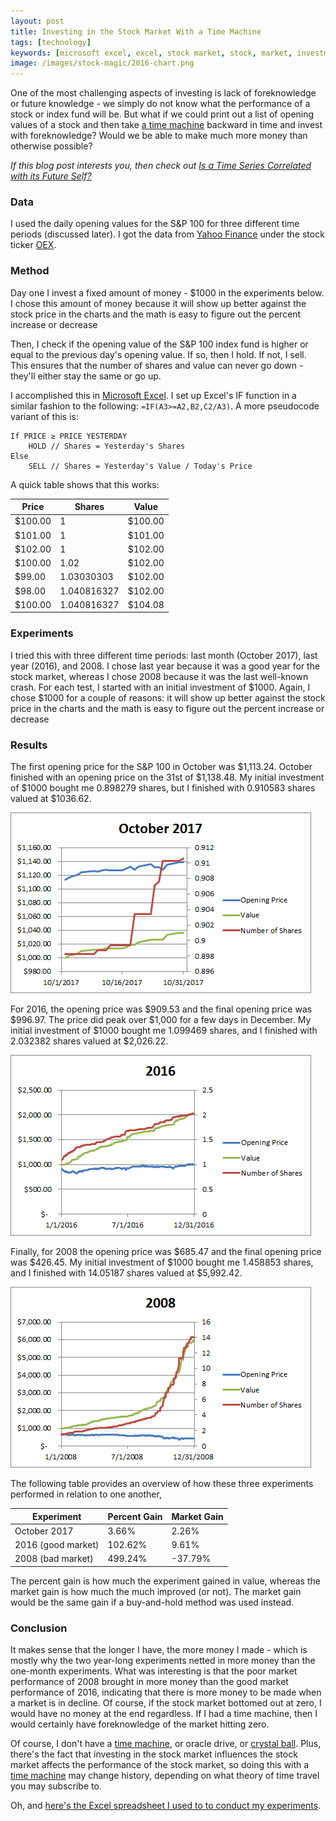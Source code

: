 ```yaml
---
layout: post
title: Investing in the Stock Market With a Time Machine
tags: [technology]
keywords: [microsoft excel, excel, stock market, stock, market, investment, invest, investing, time machine, time travel]
image: /images/stock-magic/2016-chart.png
---
```


One of the most challenging aspects of investing is lack of foreknowledge or future knowledge - we simply do not know what the performance of a stock or index fund will be. But what if we could print out a list of opening values of a stock and then take [a time machine](https://www.walmart.com/ip/Back-to-the-Future-The-Complete-Adventures-Blu-ray/54527164) backward in time and invest with foreknowledge? Would we be able to make much more money than otherwise possible?

*If this blog post interests you, then check out [Is a Time Series Correlated with its Future Self?](http://hendrixjoseph.github.io/is-a-time-series-correlated-with-its-future-self/)*

###  Data

I used the daily opening values for the S&P 100 for three different time periods (discussed later). I got the data from [Yahoo Finance](https://finance.yahoo.com/) under the stock ticker [OEX](https://finance.yahoo.com/quote/%5EOEX?p=%5EOEX).

### Method

Day one I invest a fixed amount of money - $1000 in the experiments below. I chose this amount of money because it will show up better against the stock price in the charts and the math is easy to figure out the percent increase or decrease

Then, I check if the opening value of the S&P 100 index fund is higher or equal to the previous day's opening value. If so, then I hold. If not, I sell. This ensures that the number of shares and value can never go down - they'll either stay the same or go up.

I accomplished this in [Microsoft Excel](https://www.microsoft.com/en-us/p/excel/cfq7ttc0k7dx?activetab=pivot%3aoverviewtab). I set up Excel's IF function in a similar fashion to the following: `=IF(A3>=A2,B2,C2/A3)`. A more pseudocode variant of this is:

```
If PRICE ≥ PRICE YESTERDAY
    HOLD // Shares = Yesterday's Shares
Else
    SELL // Shares = Yesterday's Value / Today's Price
```

A quick table shows that this works:

Price | Shares | Value
--- | --- | ---
$100.00  | 1 |  $100.00
$101.00  | 1 |  $101.00
$102.00  | 1 |  $102.00
$100.00  | 1.02 |  $102.00
$99.00  | 1.03030303 |  $102.00
$98.00  | 1.040816327 |  $102.00
$100.00  | 1.040816327 |  $104.08

### Experiments

I tried this with three different time periods: last month (October 2017), last year (2016), and 2008. I chose last year because it was a good year for the stock market, whereas I chose 2008 because it was the last well-known crash. For each test, I started with an initial investment of $1000. Again, I chose $1000 for a couple of reasons: it will show up better against the stock price in the charts and the math is easy to figure out the percent increase or decrease

### Results

The first opening price for the S&P 100 in October was $1,113.24. October finished with an opening price on the 31st of $1,138.48. My initial investment of $1000 bought me 0.898279 shares, but I finished with 0.910583 shares valued at $1036.62.

![October 2017 Stock Chart](/images/stock-magic/2017-October-chart.png)

For 2016, the opening price was $909.53 and the final opening price was $996.97. The price did peak over $1,000 for a few days in December. My initial investment of $1000 bought me 1.099469 shares, and I finished with 2.032382 shares valued at $2,026.22.

![2016 Stock Chart](/images/stock-magic/2016-chart.png)

Finally, for 2008 the opening price was $685.47 and the final opening price was $426.45. My initial investment of $1000 bought me 1.458853 shares, and I finished with 14.05187 shares valued at $5,992.42.

![2008 Stock Chart](/images/stock-magic/2008-chart.png)

The following table provides an overview of how these three experiments performed in relation to one another, 

Experiment | Percent Gain | Market Gain
--- | --- | ---
October 2017 | 3.66% | 2.26%
2016 (good market) | 102.62% | 9.61%
2008 (bad market) | 499.24% | -37.79%

The percent gain is how much the experiment gained in value, whereas the market gain is how much the much improved (or not). The market gain would be the same gain if a buy-and-hold method was used instead.

### Conclusion

It makes sense that the longer I have, the more money I made - which is mostly why the two year-long experiments netted in more money than the one-month experiments. What was interesting is that the poor market performance of 2008 brought in more money than the good market performance of 2016, indicating that there is more money to be made when a market is in decline. Of course, if the stock market bottomed out at zero, I would have no money at the end regardless. If I had a time machine, then I would certainly have foreknowledge of the market hitting zero.

Of course, I don't have a [time machine](https://www.walmart.com/ip/Doctor-Who-Light-Up-Tardis-Kit/21663928), or oracle drive, or [crystal ball](https://www.walmart.com/ip/Crystal-Ball-with-Stand-Halloween-Decoration/29949453). Plus, there's the fact that investing in the stock market influences the stock market affects the performance of the stock market, so doing this with a [time machine](https://www.abebooks.com/products/isbn/9780486284729/30059231216) may change history, depending on what theory of time travel you may subscribe to.

Oh, and [here's the Excel spreadsheet I used to to conduct my experiments](/xlxs/stock-magic.xlsx).
